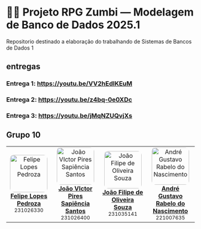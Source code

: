 # 🧟‍♂️ Projeto RPG Zumbi — Modelagem de Banco de Dados 2025.1
Repositorio destinado a elaboração do trabalhando de Sistemas de Bancos de Dados 1

## entregas
### Entrega 1: https://youtu.be/VV2hEdlKEuM
### Entrega 2: https://youtu.be/z4bq-0e0XDc
### Entrega 3: https://youtu.be/jMqNZUQvjXs


## Grupo 10
<table>
  <tr>
    <td align="center">
      <a href="https://github.com/darkymeubem" target="_blank">
        <img src="https://github.com/darkymeubem.png" width="100px;" style="border-radius: 10px;" alt="Felipe Lopes Pedroza"/><br />
        <strong>Felipe Lopes Pedroza</strong>
      </a><br />
      <sub>231026330</sub>
    </td>
    <td align="center">
      <a href="https://github.com/JoaoSapiencia" target="_blank">
        <img src="https://github.com/JoaoSapiencia.png" width="100px;" style="border-radius: 10px;" alt="João VIctor Pires Sapiência Santos"/><br />
        <strong>João VIctor Pires Sapiência Santos</strong>
      </a><br />
      <sub>231026400</sub>
    </td>
    <td align="center">
      <a href="https://github.com/Joao151104" target="_blank">
        <img src="https://github.com/Joao151104.png" width="100px;" height="100px" style="border-radius: 10px;" alt="João Filipe de Oliveira Souza"/><br />
        <strong>João Filipe de Oliveira Souza</strong>
      </a><br />
      <sub>231035141</sub>
    </td>
    <td align="center">
      <a href="https://github.com/AndreGustavoRN" target="_blank">
        <img src="https://github.com/AndreGustavoRN.png" width="100px;" style="border-radius: 10px;" alt="André Gustavo Rabelo do Nascimento"/><br />
        <strong>André Gustavo Rabelo do Nascimento</strong>
      </a><br />
      <sub>221007635</sub>
    </td>
  </tr>
</table>


